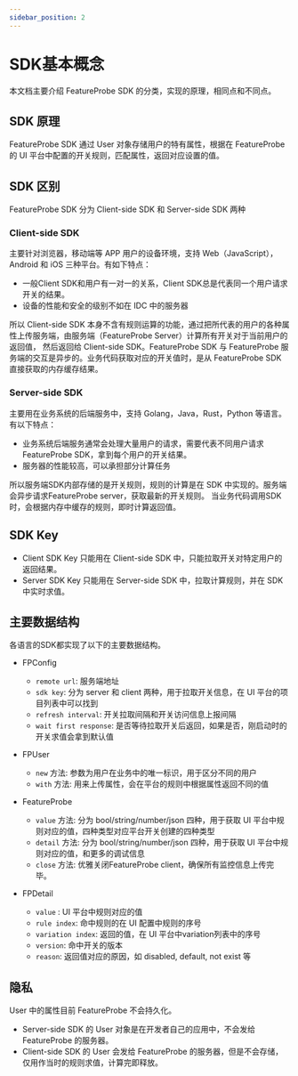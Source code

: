```yaml
---
sidebar_position: 2
---
```


# SDK基本概念

本文档主要介绍 FeatureProbe SDK 的分类，实现的原理，相同点和不同点。

## SDK 原理

FeatureProbe SDK 通过 User 对象存储用户的特有属性，根据在 FeatureProbe 的 UI 平台中配置的开关规则，匹配属性，返回对应设置的值。

## SDK 区别

FeatureProbe SDK 分为 Client-side SDK 和 Server-side SDK 两种

### Client-side SDK

主要针对浏览器，移动端等 APP 用户的设备环境，支持 Web（JavaScript），Android 和 iOS 三种平台。有如下特点：

* 一般Client SDK和用户有一对一的关系，Client SDK总是代表同一个用户请求开关的结果。
* 设备的性能和安全的级别不如在 IDC 中的服务器

所以 Client-side SDK 本身不含有规则运算的功能，通过把所代表的用户的各种属性上传服务端，由服务端（FeatureProbe Server）计算所有开关对于当前用户的返回值，
然后返回给 Client-side SDK。FeatureProbe SDK 与 FeatureProbe 服务端的交互是异步的。业务代码获取对应的开关值时，是从 FeatureProbe SDK 直接获取的内存缓存结果。

### Server-side SDK

主要用在业务系统的后端服务中，支持 Golang，Java，Rust，Python 等语言。有以下特点：

* 业务系统后端服务通常会处理大量用户的请求，需要代表不同用户请求FeatureProbe SDK，拿到每个用户的开关结果。
* 服务器的性能较高，可以承担部分计算任务

所以服务端SDK内部存储的是开关规则，规则的计算是在 SDK 中实现的。服务端会异步请求FeatureProbe server，获取最新的开关规则。
当业务代码调用SDK时，会根据内存中缓存的规则，即时计算返回值。

## SDK Key

* Client SDK Key 只能用在 Client-side SDK 中，只能拉取开关对特定用户的返回结果。
* Server SDK Key 只能用在 Server-side SDK 中，拉取计算规则，并在 SDK 中实时求值。

## 主要数据结构

各语言的SDK都实现了以下的主要数据结构。

- FPConfig
  - `remote url`: 服务端地址
  - `sdk key`: 分为 server 和 client 两种，用于拉取开关信息，在 UI 平台的项目列表中可以找到
  - `refresh interval`: 开关拉取间隔和开关访问信息上报间隔
  - `wait first response`: 是否等待拉取开关后返回，如果是否，刚启动时的开关求值会拿到默认值 

- FPUser
  - `new` 方法: 参数为用户在业务中的唯一标识，用于区分不同的用户
  - `with` 方法: 用来上传属性，会在平台的规则中根据属性返回不同的值

- FeatureProbe
  - `value` 方法: 分为 bool/string/number/json 四种，用于获取 UI 平台中规则对应的值，四种类型对应平台开关创建的四种类型
  - `detail` 方法: 分为 bool/string/number/json 四种，用于获取 UI 平台中规则对应的值，和更多的调试信息
  - `close` 方法: 优雅关闭FeatureProbe client，确保所有监控信息上传完毕。

- FPDetail
  - `value` : UI 平台中规则对应的值
  - `rule index`: 命中规则的在 UI 配置中规则的序号
  - `variation index`: 返回的值，在 UI 平台中variation列表中的序号
  - `version`: 命中开关的版本
  - `reason`: 返回值对应的原因，如 disabled, default, not exist 等



## 隐私

User 中的属性目前 FeatureProbe 不会持久化。

* Server-side SDK 的 User 对象是在开发者自己的应用中，不会发给 FeatureProbe 的服务器。
* Client-side SDK 的 User 会发给 FeatureProbe 的服务器，但是不会存储，仅用作当时的规则求值，计算完即释放。
